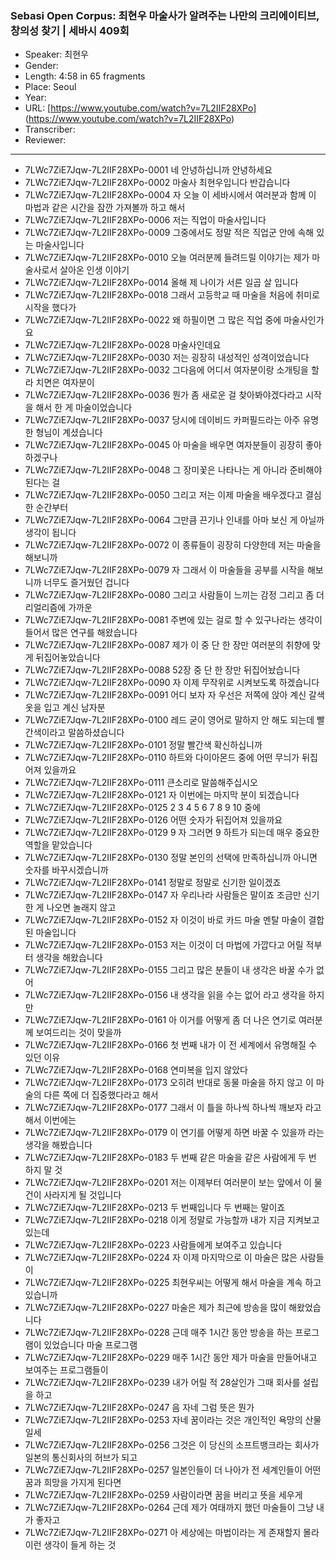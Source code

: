 ### Sebasi Open Corpus: 최현우 마술사가 알려주는 나만의 크리에이티브, 창의성 찾기 | 세바시 409회

- Speaker: 최현우
- Gender: 
- Length: 4:58 in 65 fragments
- Place: Seoul
- Year: 
- URL: [https://www.youtube.com/watch?v=7L2IIF28XPo] (https://www.youtube.com/watch?v=7L2IIF28XPo)
- Transcriber: 
- Reviewer: 

---

- 7LWc7ZiE7Jqw-7L2IIF28XPo-0001 네 안녕하십니까 안녕하세요
- 7LWc7ZiE7Jqw-7L2IIF28XPo-0002 마술사 최현우입니다 반갑습니다
- 7LWc7ZiE7Jqw-7L2IIF28XPo-0004 자 오늘 이 세바시에서 여러분과 함께 이 마법과 같은 시간을 잠깐 가져볼까 하고 해서
- 7LWc7ZiE7Jqw-7L2IIF28XPo-0006 저는 직업이 마술사입니다
- 7LWc7ZiE7Jqw-7L2IIF28XPo-0009 그중에서도 정말 적은 직업군 안에 속해 있는 마술사입니다
- 7LWc7ZiE7Jqw-7L2IIF28XPo-0010 오늘 여러분께 들려드릴 이야기는 제가 마술사로서 살아온 인생 이야기
- 7LWc7ZiE7Jqw-7L2IIF28XPo-0014 올해 제 나이가 서른 일곱 살 입니다
- 7LWc7ZiE7Jqw-7L2IIF28XPo-0018 그래서 고등학교 때 마술을 처음에 취미로 시작을 했다가
- 7LWc7ZiE7Jqw-7L2IIF28XPo-0022 왜 하필이면 그 많은 직업 중에 마술사인가요
- 7LWc7ZiE7Jqw-7L2IIF28XPo-0028 마술사인데요
- 7LWc7ZiE7Jqw-7L2IIF28XPo-0030 저는 굉장히 내성적인 성격이었습니다
- 7LWc7ZiE7Jqw-7L2IIF28XPo-0032 그다음에 어디서 여자분이랑 소개팅을 할라 치면은 여자분이
- 7LWc7ZiE7Jqw-7L2IIF28XPo-0036 뭔가 좀 새로운 걸 찾아봐야겠다라고 시작을 해서 한 게 마술이었습니다
- 7LWc7ZiE7Jqw-7L2IIF28XPo-0037 당시에 데이비드 카퍼필드라는 아주 유명한 형님이 계셨습니다
- 7LWc7ZiE7Jqw-7L2IIF28XPo-0045 아 마술을 배우면 여자분들이 굉장히 좋아하겠구나
- 7LWc7ZiE7Jqw-7L2IIF28XPo-0048 그 장미꽃은 나타나는 게 아니라 준비해야 된다는 걸
- 7LWc7ZiE7Jqw-7L2IIF28XPo-0050 그리고 저는 이제 마술을 배우겠다고 결심한 순간부터
- 7LWc7ZiE7Jqw-7L2IIF28XPo-0064 그만큼 끈기나 인내를 아마 보신 게 아닐까 생각이 됩니다
- 7LWc7ZiE7Jqw-7L2IIF28XPo-0072 이 종류들이 굉장히 다양한데 저는 마술을 해보니까
- 7LWc7ZiE7Jqw-7L2IIF28XPo-0079 자 그래서 이 마술들을 공부를 시작을 해보니까 너무도 즐거웠던 겁니다
- 7LWc7ZiE7Jqw-7L2IIF28XPo-0080 그리고 사람들이 느끼는 감정 그리고 좀 더 리얼리즘에 가까운
- 7LWc7ZiE7Jqw-7L2IIF28XPo-0081 주변에 있는 걸로 할 수 있구나라는 생각이 들어서 많은 연구를 해왔습니다
- 7LWc7ZiE7Jqw-7L2IIF28XPo-0087 제가 이 중 단 한 장만 여러분의 취향에 맞게 뒤집어놓았습니다
- 7LWc7ZiE7Jqw-7L2IIF28XPo-0088 52장 중 단 한 장만 뒤집어놨습니다
- 7LWc7ZiE7Jqw-7L2IIF28XPo-0090 자 이제 무작위로 시켜보도록 하겠습니다
- 7LWc7ZiE7Jqw-7L2IIF28XPo-0091 어디 보자 자 우선은 저쪽에 앉아 계신 갈색 옷을 입고 계신 남자분
- 7LWc7ZiE7Jqw-7L2IIF28XPo-0100 레드 굳이 영어로 말하지 안 해도 되는데 빨간색이라고 말씀하셨습니다
- 7LWc7ZiE7Jqw-7L2IIF28XPo-0101 정말 빨간색 확신하십니까
- 7LWc7ZiE7Jqw-7L2IIF28XPo-0110 하트와 다이아몬드 중에 어떤 무늬가 뒤집어져 있을까요
- 7LWc7ZiE7Jqw-7L2IIF28XPo-0111 큰소리로 말씀해주십시오
- 7LWc7ZiE7Jqw-7L2IIF28XPo-0121 자 이번에는 마지막 분이 되겠습니다
- 7LWc7ZiE7Jqw-7L2IIF28XPo-0125 2 3 4 5 6 7 8 9 10 중에
- 7LWc7ZiE7Jqw-7L2IIF28XPo-0126 어떤 숫자가 뒤집어져 있을까요
- 7LWc7ZiE7Jqw-7L2IIF28XPo-0129 9 자 그러면 9 하트가 되는데 매우 중요한 역할을 맡았습니다
- 7LWc7ZiE7Jqw-7L2IIF28XPo-0130 정말 본인의 선택에 만족하십니까 아니면 숫자를 바꾸시겠습니까
- 7LWc7ZiE7Jqw-7L2IIF28XPo-0141 정말로 정말로 신기한 일이겠죠
- 7LWc7ZiE7Jqw-7L2IIF28XPo-0147 자 우리나라 사람들은 말이죠 조금만 신기한 게 나오면 놀래지 않고
- 7LWc7ZiE7Jqw-7L2IIF28XPo-0152 자 이것이 바로 카드 마술 멘탈 마술이 결합된 마술입니다
- 7LWc7ZiE7Jqw-7L2IIF28XPo-0153 저는 이것이 더 마법에 가깝다고 어릴 적부터 생각을 해왔습니다
- 7LWc7ZiE7Jqw-7L2IIF28XPo-0155 그리고 많은 분들이 내 생각은 바꿀 수가 없어
- 7LWc7ZiE7Jqw-7L2IIF28XPo-0156 내 생각을 읽을 수는 없어 라고 생각을 하지만
- 7LWc7ZiE7Jqw-7L2IIF28XPo-0161 아 이거를 어떻게 좀 더 나은 연기로 여러분께 보여드리는 것이 맞을까
- 7LWc7ZiE7Jqw-7L2IIF28XPo-0166 첫 번째 내가 이 전 세계에서 유명해질 수 있던 이유
- 7LWc7ZiE7Jqw-7L2IIF28XPo-0168 연미복을 입지 않았다
- 7LWc7ZiE7Jqw-7L2IIF28XPo-0173 오히려 반대로 동물 마술을 하지 않고 이 마술의 다른 쪽에 더 집중했다라고 해서
- 7LWc7ZiE7Jqw-7L2IIF28XPo-0177 그래서 이 틀을 하나씩 하나씩 깨보자 라고 해서 이번에는
- 7LWc7ZiE7Jqw-7L2IIF28XPo-0179 이 연기를 어떻게 하면 바꿀 수 있을까 라는 생각을 해봤습니다
- 7LWc7ZiE7Jqw-7L2IIF28XPo-0183 두 번째 같은 마술을 같은 사람에게 두 번 하지 말 것
- 7LWc7ZiE7Jqw-7L2IIF28XPo-0201 저는 이제부터 여러분이 보는 앞에서 이 물건이 사라지게 될 것입니다
- 7LWc7ZiE7Jqw-7L2IIF28XPo-0213 두 번째입니다 두 번째는 말이죠
- 7LWc7ZiE7Jqw-7L2IIF28XPo-0218 이게 정말로 가능할까 내가 지금 지켜보고 있는데
- 7LWc7ZiE7Jqw-7L2IIF28XPo-0223 사람들에게 보여주고 있습니다
- 7LWc7ZiE7Jqw-7L2IIF28XPo-0224 자 이제 마지막으로 이 마술은 많은 사람들이
- 7LWc7ZiE7Jqw-7L2IIF28XPo-0225 최현우씨는 어떻게 해서 마술을 계속 하고 있습니까
- 7LWc7ZiE7Jqw-7L2IIF28XPo-0227 마술은 제가 최근에 방송을 많이 해왔었습니다
- 7LWc7ZiE7Jqw-7L2IIF28XPo-0228 근데 매주 1시간 동안 방송을 하는 프로그램이 있었습니다 마술 프로그램
- 7LWc7ZiE7Jqw-7L2IIF28XPo-0229 매주 1시간 동안 제가 마술을 만들어내고 보여주는 프로그램들이
- 7LWc7ZiE7Jqw-7L2IIF28XPo-0239 내가 어릴 적 28살인가 그때 회사를 설립을 하고
- 7LWc7ZiE7Jqw-7L2IIF28XPo-0247 음 자네 그럼 뜻은 뭔가
- 7LWc7ZiE7Jqw-7L2IIF28XPo-0253 자네 꿈이라는 것은 개인적인 욕망의 산물일세
- 7LWc7ZiE7Jqw-7L2IIF28XPo-0256 그것은 이 당신의 소프트뱅크라는 회사가 일본의 통신회사의 허브가 되고
- 7LWc7ZiE7Jqw-7L2IIF28XPo-0257 일본인들이 더 나아가 전 세계인들이 어떤 꿈과 희망을 가지게 된다면
- 7LWc7ZiE7Jqw-7L2IIF28XPo-0259 사람이라면 꿈을 버리고 뜻을 세우게
- 7LWc7ZiE7Jqw-7L2IIF28XPo-0264 근데 제가 여태까지 했던 마술들이 그냥 내가 좋자고
- 7LWc7ZiE7Jqw-7L2IIF28XPo-0271 아 세상에는 마법이라는 게 존재할지 몰라 이런 생각이 들게 하는 것

